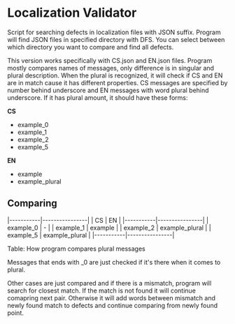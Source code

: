 Localization Validator
======================

Script for searching defects in localization files with JSON suffix.
Program will find JSON files in specified directory with DFS.
You can select between which directory you want to compare and find all defects.

This version works specifically with CS.json and EN.json files.
Program mostly compares names of messages, only difference is in singular and plural description.
When the plural is recognized, it will check if CS and EN are in match cause it has different properties.
CS messages are specified by number behind underscore and EN messages with word plural behind underscore.
If it has plural amount, it should have these forms:

**CS**
 * example_0
 * example_1
 * example_2
 * example_5

**EN**
 * example
 * example_plural

Comparing
---------

|-----------|----------------|
| CS        | EN             |
|-----------|----------------|
| example_0 | -              |
| example_1 | example        |
| example_2 | example_plural |
| example_5 | example_plural |
|-----------|----------------|

Table: How program compares plural messages

Messages that ends with _0 are just checked if it's there when it comes to plural.

Other cases are just compared and if there is a mismatch, program will search for closest match.
If the match is not found it will continue comapring next pair.
Otherwise it will add words between mismatch and newly found match to defects and continue comparing from newly found point.
